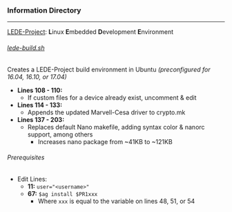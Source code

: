 ### Information Directory ###
---

[LEDE-Project](https://lede-project.org/): **L**inux **E**mbedded **D**evelopment **E**nvironment

###### [lede-build.sh](lede-build.sh) ######
Creates a LEDE-Project build environment in Ubuntu _(preconfigured for 16.04, 16.10, or 17.04)_
  - **Lines 108 - 110:**
    - If custom files for a device already exist, uncomment & edit
  - **Lines 114 - 133:**
    - Appends the updated Marvell-Cesa driver to crypto.mk
  - **Lines 137 - 203:**
    - Replaces default Nano makefile, adding syntax color & nanorc support, among others
      - Increases nano package from ~41KB to ~121KB

###### Prerequisites ######
  - Edit Lines:
    - **11:** `user="<username>"`
    - **67:** `$ag install $PR1xxx`
      - Where `xxx` is equal to the variable on lines 48, 51, or 54
